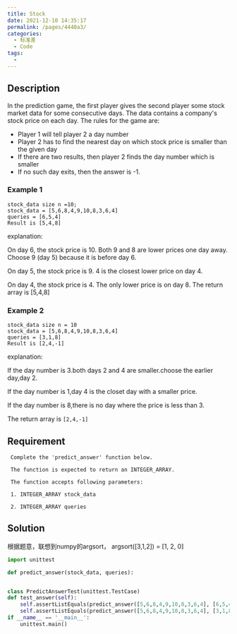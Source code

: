 ```yaml
---
title: Stock
date: 2021-12-10 14:35:17
permalink: /pages/4440a3/
categories:
  - 标准差
  - Code
tags:
  - 
---
```

## Description

In the prediction game, the first player gives the second player some stock market data for some consecutive days. The data contains a company's stock price on each day. The rules for the game are:
- Player 1 will tell player 2 a day number
- Player 2 has to find the nearest day on which stock price is smaller than the given day
- If there are two results, then player 2 finds the day number which is smaller
- If no such day exits, then the answer is -1.

### Example 1
```
stock_data size n =10;
stock_data = [5,6,8,4,9,10,8,3,6,4]
queries = [6,5,4]
Result is [5,4,8]
```
explanation: 

On day 6, the stock price is 10. Both 9 and 8 are lower prices one day away. Choose 9 (day 5) because it is before day 6. 

On day 5, the stock price is 9. 4 is the closest lower price on day 4. 

On day 4, the stock price is 4. The only lower price is on day 8. The return array is [5,4,8]

 

### Example 2
```
stock_data size n = 10
stock_data = [5,6,8,4,9,10,8,3,6,4]
queries = [3,1,8]
Result is [2,4,-1]
```
explanation: 

 If the day number is 3.both days 2 and 4 are smaller.choose the earlier day,day 2.

 If the day number is 1,day 4 is the closet day with a smaller price.

 If the day number is 8,there is no day where the price is less than 3.

 The return array is `[2,4,-1]`

 
## Requirement


     Complete the 'predict_answer' function below.

     The function is expected to return an INTEGER_ARRAY.

     The function accepts following parameters:

     1. INTEGER_ARRAY stock_data

     2. INTEGER_ARRAY queries

## Solution
根据题意，联想到numpy的argsort，
argsort([3,1,2]) = [1, 2, 0]

```python
import unittest

def predict_answer(stock_data, queries):


class PredictAnswerTest(unittest.TestCase)
def test_answer(self):
    self.assertListEquals(predict_answer([5,6,8,4,9,10,8,3,6,4], [6,5,4]), [5,4,8])
    self.assertListEquals(predict_answer([5,6,8,4,9,10,8,3,6,4], [3,1,8]), [2,4,-1])
if __name__ == '__main__':
    unittest.main()
```